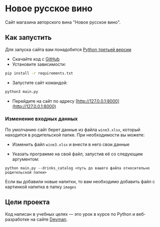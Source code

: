 # Новое русское вино

Сайт магазина авторского вина "Новое русское вино".

## Как запустить

Для запуска сайта вам понадобится [Python третьей версии](https://www.python.org/downloads/)

* Скачайте код с [GitHub](https://github.com/Almaznur1/WMaster)
* Установите зависимости:

```sh
pip install -r requirements.txt
```

* Запустите сайт командой:

```sh
python3 main.py
```

* Перейдите на сайт по адресу [http://127.0.0.1:8000](http://127.0.0.1:8000)

### Изменение входных данных

По умолчанию сайт берет данные из файла `wine3.xlsx`, который находится в родительской папке. При необходимости вы можете:

* Изменить файл `wine3.xlsx` и внести в него свои данные

* Указать программе на свой файл, запустив её со следующим аргументом:

```python main.py --drinks_catalog <путь до вашего файла относительно родительской папки>```

Если вы добавили новые напитки, то вам необходимо добавить файл с картинкой напитка в папку `images`


## Цели проекта

Код написан в учебных целях — это урок в курсе по Python и веб-разработке на сайте [Devman](https://dvmn.org).
